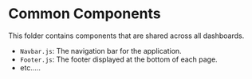 # Common Components

This folder contains components that are shared across all dashboards.

- `Navbar.js`: The navigation bar for the application.
- `Footer.js`: The footer displayed at the bottom of each page.
- etc.....